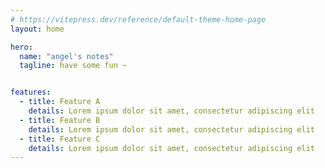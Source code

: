 ```yaml
---
# https://vitepress.dev/reference/default-theme-home-page
layout: home

hero:
  name: "angel's notes"
  tagline: have some fun ~


features:
  - title: Feature A
    details: Lorem ipsum dolor sit amet, consectetur adipiscing elit
  - title: Feature B
    details: Lorem ipsum dolor sit amet, consectetur adipiscing elit
  - title: Feature C
    details: Lorem ipsum dolor sit amet, consectetur adipiscing elit
---
```


